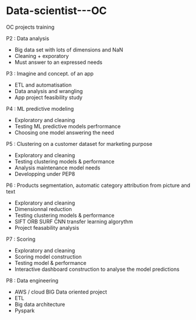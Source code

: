 # Data-scientist---OC

OC projects training

P2 : Data analysis
* Big data set with lots of dimensions and NaN
* Cleaning + exporatory
* Must answer to an expressed needs

P3 : Imagine and concept. of an app
* ETL and automatisation
* Data analysis and wrangling
* App project feasibility study

P4 : ML predictive modeling
* Exploratory and cleaning
* Testing ML predictive models perfrormance
* Choosing one model answering the need

P5 : Clustering on a customer dataset for marketing purpose
* Exploratory and cleaning
* Testing clustering models & performance
* Analysis maintenance model needs
* Developping under PEP8

P6 : Products segmentation, automatic category attribution from picture and text
* Exploratory and cleaning
* Dimensionnal reduction
* Testing clustering models & performance
* SIFT ORB SURF CNN transfer learning algorythm
* Project feasability analysis

P7 : Scoring
* Exploratory and cleaning
* Scoring model construction
* Testing model & performance
* Interactive dashboard construction to analyse the model predictions

P8 : Data engineering
* AWS / cloud BIG Data oriented project
* ETL
* Big data architecture
* Pyspark
